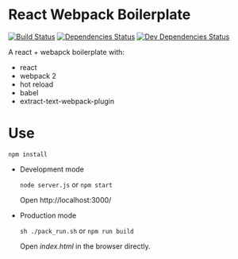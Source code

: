 # React Webpack Boilerplate
[![Build Status](https://travis-ci.org/Evelynzzz/react-webpack-boilerplate.svg)](https://travis-ci.org/Evelynzzz/react-webpack-boilerplate)
[![Dependencies Status](https://img.shields.io/david/Evelynzzz/react-webpack-boilerplate.svg)](https://david-dm.org/Evelynzzz/react-webpack-boilerplate)
[![Dev Dependencies Status](https://img.shields.io/david/dev/Evelynzzz/react-webpack-boilerplate.svg)](https://david-dm.org/Evelynzzz/react-webpack-boilerplate?type=dev)

A react + webapck boilerplate with:
 - react
 - webpack 2
 - hot reload
 - babel
 - extract-text-webpack-plugin

# Use
```
npm install
```
- Development mode

    `node server.js` or `npm start`

    Open http://localhost:3000/
- Production mode
    
    `sh ./pack_run.sh` or `npm run build`

    Open *index.html* in the browser directly.

